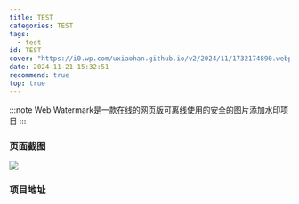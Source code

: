 ```yaml
---
title: TEST
categories: TEST
tags:
  - test
id: TEST
cover: "https://i0.wp.com/uxiaohan.github.io/v2/2024/11/1732174890.webp"
date: 2024-11-21 15:32:51
recommend: true
top: true
---
```


:::note
Web Watermark是一款在线的网页版可离线使用的安全的图片添加水印项目
:::

### 页面截图

![](http://spawns.top/picgo/banner.png)
### 项目地址